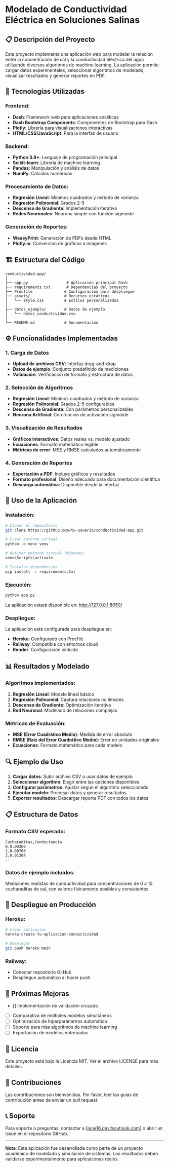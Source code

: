 # Modelado de Conductividad Eléctrica en Soluciones Salinas

## 📋 Descripción del Proyecto

Este proyecto implementa una aplicación web para modelar la relación entre la concentración de sal y la conductividad eléctrica del agua utilizando diversos algoritmos de machine learning. La aplicación permite cargar datos experimentales, seleccionar algoritmos de modelado, visualizar resultados y generar reportes en PDF.

## 🚀 Tecnologías Utilizadas

### Frontend:
- **Dash**: Framework web para aplicaciones analíticas
- **Dash Bootstrap Components**: Componentes de Bootstrap para Dash
- **Plotly**: Librería para visualizaciones interactivas
- **HTML/CSS/JavaScript**: Para la interfaz de usuario

### Backend:
- **Python 3.8+**: Lenguaje de programación principal
- **Scikit-learn**: Librería de machine learning
- **Pandas**: Manipulación y análisis de datos
- **NumPy**: Cálculos numéricos

### Procesamiento de Datos:
- **Regresión Lineal**: Mínimos cuadrados y método de varianza
- **Regresión Polinomial**: Grados 2-5
- **Descenso de Gradiente**: Implementación iterativa
- **Redes Neuronales**: Neurona simple con función sigmoide

### Generación de Reportes:
- **WeasyPrint**: Generación de PDFs desde HTML
- **Plotly.io**: Conversión de gráficos a imágenes

## 🏗️ Estructura del Código

```
conductividad-app/
│
├── app.py                 # Aplicación principal Dash
├── requirements.txt       # Dependencias del proyecto
├── Procfile              # Configuración para despliegue
├── assets/               # Recursos estáticos
│   └── style.css         # Estilos personalizados
│
├── datos_ejemplo/        # Datos de ejemplo
│   └── datos_conductividad.csv
│
└── README.md             # Documentación
```

## ⚙️ Funcionalidades Implementadas

### 1. Carga de Datos
- **Upload de archivos CSV**: Interfaz drag-and-drop
- **Datos de ejemplo**: Conjunto predefinido de mediciones
- **Validación**: Verificación de formato y estructura de datos

### 2. Selección de Algoritmos
- **Regresión Lineal**: Mínimos cuadrados y método de varianza
- **Regresión Polinomial**: Grados 2-5 configurables
- **Descenso de Gradiente**: Con parámetros personalizables
- **Neurona Artificial**: Con función de activación sigmoide

### 3. Visualización de Resultados
- **Gráficos interactivos**: Datos reales vs. modelo ajustado
- **Ecuaciones**: Formato matemático legible
- **Métricas de error**: MSE y RMSE calculados automáticamente

### 4. Generación de Reportes
- **Exportación a PDF**: Incluye gráficos y resultados
- **Formato profesional**: Diseño adecuado para documentación científica
- **Descarga automática**: Disponible desde la interfaz

## 🎯 Uso de la Aplicación

### Instalación:
```bash
# Clonar el repositorio
git clone https://github.com/tu-usuario/conductividad-app.git

# Crear entorno virtual
python -m venv venv

# Activar entorno virtual (Windows)
venv\Scripts\activate

# Instalar dependencias
pip install -r requirements.txt
```

### Ejecución:
```bash
python app.py
```
La aplicación estará disponible en: http://127.0.0.1:8050/

### Despliegue:
La aplicación está configurada para despliegue en:
- **Heroku**: Configurado con Procfile
- **Railway**: Compatible con entornos cloud
- **Render**: Configuración incluida

## 📊 Resultados y Modelado

### Algoritmos Implementados:
1. **Regresión Lineal**: Modelo lineal básico
2. **Regresión Polinomial**: Captura relaciones no lineales
3. **Descenso de Gradiente**: Optimización iterativa
4. **Red Neuronal**: Modelado de relaciones complejas

### Métricas de Evaluación:
- **MSE (Error Cuadrático Medio)**: Medida de error absoluto
- **RMSE (Raíz del Error Cuadrático Medio)**: Error en unidades originales
- **Ecuaciones**: Formato matemático para cada modelo

## 🔍 Ejemplo de Uso

1. **Cargar datos**: Subir archivo CSV o usar datos de ejemplo
2. **Seleccionar algoritmo**: Elegir entre las opciones disponibles
3. **Configurar parámetros**: Ajustar según el algoritmo seleccionado
4. **Ejecutar modelo**: Procesar datos y generar resultados
5. **Exportar resultados**: Descargar reporte PDF con todos los datos

## 📋 Estructura de Datos

### Formato CSV esperado:
```csv
Cucharaditas,Conductancia
0,0.00360
1,0.00708
2,0.01304
...
```

### Datos de ejemplo incluidos:
Mediciones realistas de conductividad para concentraciones de 0 a 10 cucharaditas de sal, con valores físicamente posibles y consistentes.

## 🚀 Despliegue en Producción

### Heroku:
```bash
# Crear aplicación
heroku create tu-aplicacion-conductividad

# Desplegar
git push heroku main
```

### Railway:
- Conectar repositorio GitHub
- Despliegue automático al hacer push

## 📝 Próximas Mejoras

- [] Implementación de validación cruzada
- [ ] Comparativa de múltiples modelos simultáneos
- [ ] Optimización de hiperparámetros automática
- [ ] Soporte para más algoritmos de machine learning
- [ ] Exportación de modelos entrenados

## 📄 Licencia

Este proyecto está bajo la Licencia MIT. Ver el archivo LICENSE para más detalles.

## 👥 Contribuciones

Las contribuciones son bienvenidas. Por favor, leer las guías de contribución antes de enviar un pull request.

## 📞 Soporte

Para soporte o preguntas, contactar a [june16.dev@outlook.com] o abrir un issue en el repositorio GitHub.

---

**Nota**: Esta aplicación fue desarrollada como parte de un proyecto académico de modelado y simulación de sistemas. Los resultados deben validarse experimentalmente para aplicaciones reales.
